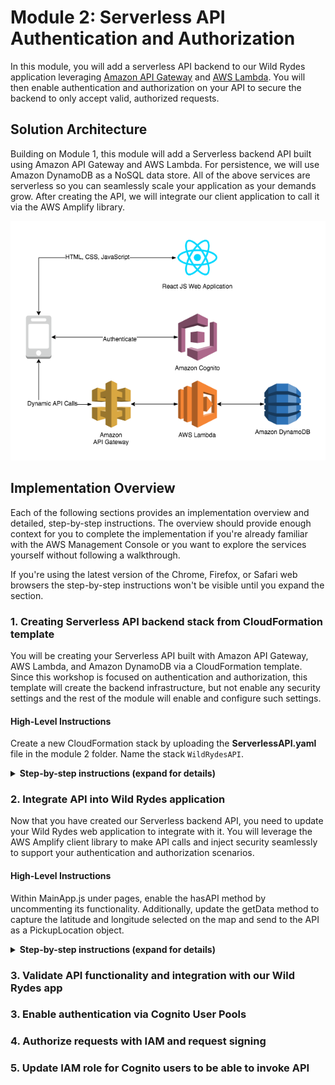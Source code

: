 # Module 2: Serverless API Authentication and Authorization

In this module, you will add a serverless API backend to our Wild Rydes application leveraging [Amazon API Gateway](https://aws.amazon.com/api-gateway/) and [AWS Lambda](https://aws.amazon.com/lambda/). You will then enable authentication and authorization on your API to secure the backend to only accept valid, authorized requests.

## Solution Architecture

Building on Module 1, this module will add a Serverless backend API built using Amazon API Gateway and AWS Lambda. For persistence, we will use Amazon DynamoDB as a NoSQL data store. All of the above services are serverless so you can seamlessly scale your application as your demands grow. After creating the API, we will integrate our client application to call it via the AWS Amplify library.

![Module 2 architecture](../images/wildrydes-module2-architecture.png)

## Implementation Overview

Each of the following sections provides an implementation overview and detailed, step-by-step instructions. The overview should provide enough context for you to complete the implementation if you're already familiar with the AWS Management Console or you want to explore the services yourself without following a walkthrough.

If you're using the latest version of the Chrome, Firefox, or Safari web browsers the step-by-step instructions won't be visible until you expand the section.

### 1. Creating Serverless API backend stack from CloudFormation template

You will be creating your Serverless API built with Amazon API Gateway, AWS Lambda, and Amazon DynamoDB via a CloudFormation template. Since this workshop is focused on authentication and authorization, this template will create the backend infrastructure, but not enable any security settings and the rest of the module will enable and configure such settings.

#### High-Level Instructions

Create a new CloudFormation stack by uploading the **ServerlessAPI.yaml** file in the module 2 folder. Name the stack `WildRydesAPI`.

<details>
<summary><strong>Step-by-step instructions (expand for details)</strong></summary><p>

1. Go the AWS Management Console, click **Services** then select **CloudFormation** under Management Tools.

1. In the CloudFormation console, click **Create stack** and in Step 1, choose **Upload a template file**. Upload the **ServerlessAPI.yaml** CloudFormation template found in the module 2 folder within the Auth workshop folder and click **Next**.

1. On the next screen, Step 2, enter a Stack such as `WildRydesAPI` and click **Next**.

1. On the Configure Stack Options page, accept all the defaults and click **Next**.

1. Choose to **Acknwledge that the CloudFormation template may create IAM resources with custom names**. Finally, click **Create stack**.

1. It will take a few minutes for the Stack to create. Wait until the stack is fully launched and shows a Status of **CREATE_COMPLETE**.

1. With the `WildRydesAPI` stack selected, click on the **Outputs** tab and copy the value shown for the `WildRydesApiInvokeUrl` to the clipboard.

</p></details>

### 2. Integrate API into Wild Rydes application

Now that you have created our Serverless backend API, you need to update your Wild Rydes web application to integrate with it. You will leverage the AWS Amplify client library to make API calls and inject security seamlessly to support your authentication and authorization scenarios.

#### High-Level Instructions

Within MainApp.js under pages, enable the hasAPI method by uncommenting its functionality. Additionally, update the getData method to capture the latitude and longitude selected on the map and send to the API as a PickupLocation object.

<details>
<summary><strong>Step-by-step instructions (expand for details)</strong></summary><p>

First, you need to enable the hasAPI method by uncommenting its code within MainApp.js under the pages folder.

```
hasApi() {
  const api = awsConfig.API.endpoints.filter(v => v.endpoint !== '');                                                   
  return (typeof api !== 'undefined');
}
```

Next, within the same file, we will implement the API request for a ride as a POST request to our API which sends a body containing the requested latitude and longitude as the pickup location. Update the getData() method to be as follows:

```
  async getData(pin) {
    Amplify.Logger.LOG_LEVEL = 'DEBUG';
    const apiRequest = {
      body: {
        PickupLocation: {
          Longitude: pin.longitude,
          Latitude: pin.latitude
        }
      },
      headers: {
        Authorization: ''
      }
    };
    logger.info('API Request:', apiRequest);
    return await API.post(apiName, apiPath, apiRequest);
  }
```
</p></details>

### 3. Validate API functionality and integration with our Wild Rydes app
### 3. Enable authentication via Cognito User Pools
### 4. Authorize requests with IAM and request signing
### 5. Update IAM role for Cognito users to be able to invoke API